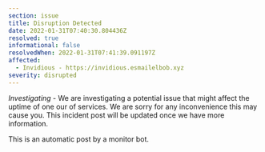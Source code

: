 ```yaml
---
section: issue
title: Disruption Detected
date: 2022-01-31T07:40:30.804436Z
resolved: true
informational: false
resolvedWhen: 2022-01-31T07:41:39.091197Z
affected:
  - Invidious - https://invidious.esmailelbob.xyz
severity: disrupted
---
```

*Investigating* - We are investigating a potential issue that might affect the uptime of one our of services. We are sorry for any inconvenience this may cause you. This incident post will be updated once we have more information.

This is an automatic post by a monitor bot.
        